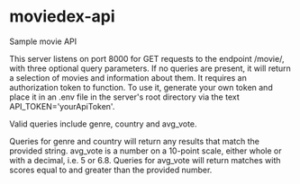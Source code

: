 # moviedex-api
Sample movie API

This server listens on port 8000 for GET requests to the endpoint /movie/, with three optional query parameters. If no queries are present, it will return a selection of movies and information about them. It requires an authorization token to function. To use it, generate your own token and place it in an .env file in the server's root directory via the text API_TOKEN='yourApiToken'.

Valid queries include genre, country and avg_vote. 

Queries for genre and country will return any results that match the provided string. avg_vote is a number on a 10-point scale, either whole or with a decimal, i.e. 5 or 6.8. Queries for avg_vote will return matches with scores equal to and greater than the provided number.

